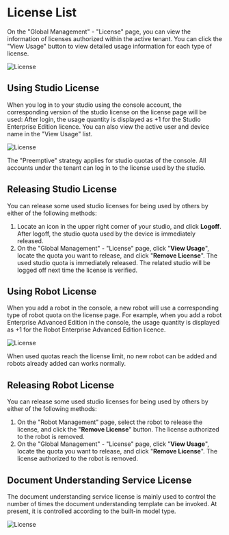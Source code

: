 # License List

On the "Global Management" - "License" page, you can view the information of licenses authorized within the active tenant. You can click the "View Usage" button to view detailed usage information for each type of license.

![License](https://docimages.blob.core.chinacloudapi.cn/images/Console/docreader/licensenew2.png)

## Using Studio License

When you log in to your studio using the console account, the corresponding version of the studio license on the license page will be used: After login, the usage quantity is displayed as +1 for the Studio Enterprise Edition licence. You can also view the active user and device name in the "View Usage" list.

![License](https://docimages.blob.core.chinacloudapi.cn/images/Console/license/V3license2.png)

The "Preemptive" strategy applies for studio quotas of the console. All accounts under the tenant can log in to the license used by the studio.

## Releasing Studio License

You can release some used studio licenses for being used by others by either of the following methods:

1. Locate an icon in the upper right corner of your studio, and click **Logoff**. After logoff, the studio quota used by the device is immediately released.
2. On the "Global Management" - "License" page, click "**View Usage**", locate the quota you want to release, and click "**Remove License**". The used studio quota is immediately released. The related studio will be logged off next time the license is verified.

## Using Robot License

When you add a robot in the console, a new robot will use a corresponding type of robot quota on the license page. For example, when you add a robot Enterprise Advanced Edition in the console, the usage quantity is displayed as +1 for the Robot Enterprise Advanced Edition licence.

![License](https://docimages.blob.core.chinacloudapi.cn/images/Console/license/V3license3.png)

When used quotas reach the license limit, no new robot can be added and robots already added can works normally.

## Releasing Robot License

You can release some used studio licenses for being used by others by either of the following methods:

1. On the "Robot Management" page, select the robot to release the license, and click the "**Remove License**" button. The license authorized to the robot is removed.
2. On the "Global Management" - "License" page, click "**View Usage**", locate the quota you want to release, and click "**Remove License**". The license authorized to the robot is removed.

## Document Understanding Service License

The document understanding service license is mainly used to control the number of times the document understanding template can be invoked. At present, it is controlled according to the built-in model type.

![License](https://docimages.blob.core.chinacloudapi.cn/images/Console/docreader/licensenew1.png)